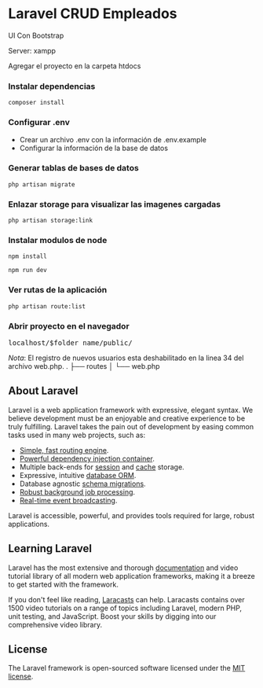 # Laravel CRUD Empleados
UI Con Bootstrap

Server: xampp

Agregar el proyecto en la carpeta htdocs

### Instalar dependencias
`composer install`

### Configurar .env
- Crear un archivo .env con la información de .env.example
- Configurar la información de la base de datos

### Generar tablas de bases de datos
`php artisan migrate`

### Enlazar storage para visualizar las imagenes cargadas
`php artisan storage:link`

### Instalar modulos de node
`npm install`

`npm run dev`

### Ver rutas de la aplicación
`php artisan route:list`

### Abrir proyecto en el navegador
<pre>localhost/$folder_name/public/</pre>

*Nota*: El registro de nuevos usuarios esta deshabilitado en la linea 34 del archivo web.php.
.
├── routes
│   └── web.php

## About Laravel

Laravel is a web application framework with expressive, elegant syntax. We believe development must be an enjoyable and creative experience to be truly fulfilling. Laravel takes the pain out of development by easing common tasks used in many web projects, such as:

- [Simple, fast routing engine](https://laravel.com/docs/routing).
- [Powerful dependency injection container](https://laravel.com/docs/container).
- Multiple back-ends for [session](https://laravel.com/docs/session) and [cache](https://laravel.com/docs/cache) storage.
- Expressive, intuitive [database ORM](https://laravel.com/docs/eloquent).
- Database agnostic [schema migrations](https://laravel.com/docs/migrations).
- [Robust background job processing](https://laravel.com/docs/queues).
- [Real-time event broadcasting](https://laravel.com/docs/broadcasting).

Laravel is accessible, powerful, and provides tools required for large, robust applications.

## Learning Laravel

Laravel has the most extensive and thorough [documentation](https://laravel.com/docs) and video tutorial library of all modern web application frameworks, making it a breeze to get started with the framework.

If you don't feel like reading, [Laracasts](https://laracasts.com) can help. Laracasts contains over 1500 video tutorials on a range of topics including Laravel, modern PHP, unit testing, and JavaScript. Boost your skills by digging into our comprehensive video library.

## License

The Laravel framework is open-sourced software licensed under the [MIT license](https://opensource.org/licenses/MIT).
